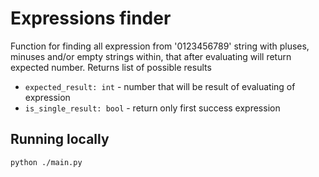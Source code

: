 # Expressions finder
Function for finding all expression from '0123456789' string with pluses, minuses and/or empty strings within, that after evaluating will return expected number. Returns list of possible results
<br/>
- ```expected_result: int``` - number that will be result of evaluating of
        expression
- ```is_single_result: bool``` - return only first success expression

## Running locally

```python ./main.py```
    
